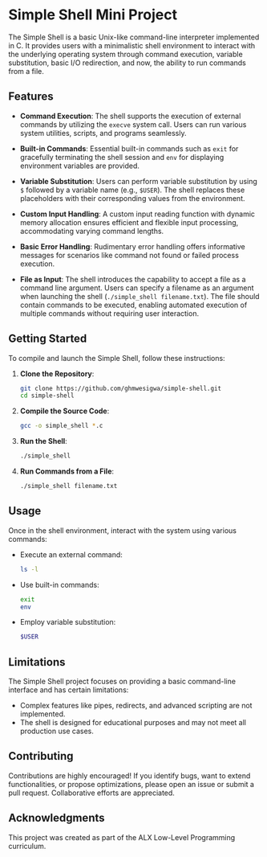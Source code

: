 # Simple Shell Mini Project

The Simple Shell is a basic Unix-like command-line interpreter implemented in C. It provides users with a minimalistic shell environment to interact with the underlying operating system through command execution, variable substitution, basic I/O redirection, and now, the ability to run commands from a file.

## Features

- **Command Execution**: The shell supports the execution of external commands by utilizing the `execve` system call. Users can run various system utilities, scripts, and programs seamlessly.

- **Built-in Commands**: Essential built-in commands such as `exit` for gracefully terminating the shell session and `env` for displaying environment variables are provided.

- **Variable Substitution**: Users can perform variable substitution by using `$` followed by a variable name (e.g., `$USER`). The shell replaces these placeholders with their corresponding values from the environment.

- **Custom Input Handling**: A custom input reading function with dynamic memory allocation ensures efficient and flexible input processing, accommodating varying command lengths.

- **Basic Error Handling**: Rudimentary error handling offers informative messages for scenarios like command not found or failed process execution.

- **File as Input**: The shell introduces the capability to accept a file as a command line argument. Users can specify a filename as an argument when launching the shell (`./simple_shell filename.txt`). The file should contain commands to be executed, enabling automated execution of multiple commands without requiring user interaction.

## Getting Started

To compile and launch the Simple Shell, follow these instructions:

1. **Clone the Repository**:

    ```bash
    git clone https://github.com/ghmwesigwa/simple-shell.git
    cd simple-shell
    ```

2. **Compile the Source Code**:

    ```bash
    gcc -o simple_shell *.c
    ```

3. **Run the Shell**:

    ```bash
    ./simple_shell
    ```

4. **Run Commands from a File**:

    ```bash
    ./simple_shell filename.txt
    ```

## Usage

Once in the shell environment, interact with the system using various commands:

- Execute an external command:

    ```bash
    ls -l
    ```

- Use built-in commands:

    ```bash
    exit
    env
    ```

- Employ variable substitution:

    ```bash
    $USER
    ```

## Limitations

The Simple Shell project focuses on providing a basic command-line interface and has certain limitations:

- Complex features like pipes, redirects, and advanced scripting are not implemented.
- The shell is designed for educational purposes and may not meet all production use cases.

## Contributing

Contributions are highly encouraged! If you identify bugs, want to extend functionalities, or propose optimizations, please open an issue or submit a pull request. Collaborative efforts are appreciated.

## Acknowledgments

This project was created as part of the ALX Low-Level Programming curriculum.
